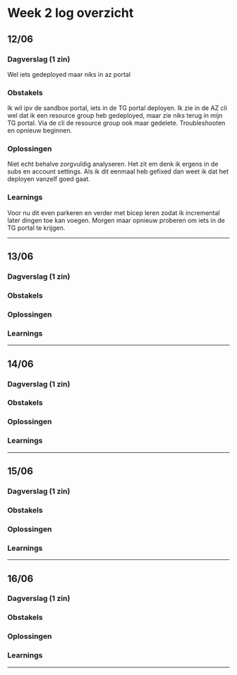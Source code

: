 # Week 2 log overzicht

## 12/06 

### Dagverslag (1 zin)
Wel iets gedeployed maar niks in az portal

### Obstakels
Ik wil ipv de sandbox portal, iets in de TG portal deployen. Ik zie in de AZ cli wel dat ik een resource group heb gedeployed, maar zie niks terug in mijn TG portal. Via de cli de resource group ook maar gedelete. Troubleshooten en opnieuw beginnen. 

### Oplossingen
Niet echt behalve zorgvuldig analyseren. Het zit em denk ik ergens in de subs en account settings. Als ik dit eenmaal heb gefixed dan weet ik dat het deployen vanzelf goed gaat. 

### Learnings
Voor nu dit even parkeren en verder met bicep leren zodat ik incremental later dingen toe kan voegen. Morgen maar opnieuw proberen om iets in de TG portal te krijgen. 
____________

## 13/06


### Dagverslag (1 zin)


### Obstakels


### Oplossingen


### Learnings
 
_____________

## 14/06


### Dagverslag (1 zin)


### Obstakels


### Oplossingen


### Learnings

___

## 15/06


### Dagverslag (1 zin)


### Obstakels


### Oplossingen


### Learnings

____

## 16/06


### Dagverslag (1 zin)


### Obstakels


### Oplossingen


### Learnings

____
